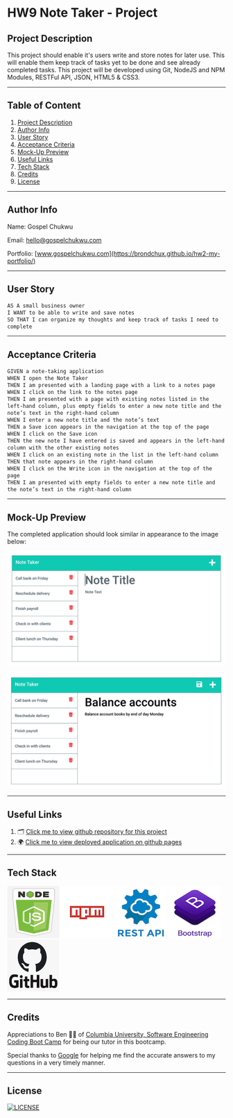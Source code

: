 # HW9 Note Taker - Project

## Project Description

This project should enable it's users write and store notes for later use. This will enable them keep track of tasks yet to be done and see already completed tasks. This project will be developed using Git, NodeJS and NPM Modules, RESTFul API, JSON, HTML5 & CSS3.

---

## Table of Content

1. [Project Description](https://github.com/Brondchux/hw9-note-taker#project-description)
2. [Author Info](https://github.com/Brondchux/hw9-note-taker#author-info)
3. [User Story](https://github.com/Brondchux/hw9-note-taker#user-story)
4. [Acceptance Criteria](https://github.com/Brondchux/hw9-note-taker#acceptance-criteria)
5. [Mock-Up Preview](https://github.com/Brondchux/hw9-note-taker#mock-up-preview)
6. [Useful Links](https://github.com/Brondchux/hw9-note-taker#useful-links)
7. [Tech Stack](https://github.com/Brondchux/hw9-note-taker#tech-stack)
8. [Credits](https://github.com/Brondchux/hw9-note-taker#credits)
9. [License](https://github.com/Brondchux/hw9-note-taker#license)

---

## Author Info

Name: Gospel Chukwu

Email: hello@gospelchukwu.com

Portfolio: [www.gospelchukwu.com](https://brondchux.github.io/hw2-my-portfolio/)

---

## User Story

```
AS A small business owner
I WANT to be able to write and save notes
SO THAT I can organize my thoughts and keep track of tasks I need to complete
```

---

## Acceptance Criteria

```
GIVEN a note-taking application
WHEN I open the Note Taker
THEN I am presented with a landing page with a link to a notes page
WHEN I click on the link to the notes page
THEN I am presented with a page with existing notes listed in the left-hand column, plus empty fields to enter a new note title and the note’s text in the right-hand column
WHEN I enter a new note title and the note’s text
THEN a Save icon appears in the navigation at the top of the page
WHEN I click on the Save icon
THEN the new note I have entered is saved and appears in the left-hand column with the other existing notes
WHEN I click on an existing note in the list in the left-hand column
THEN that note appears in the right-hand column
WHEN I click on the Write icon in the navigation at the top of the page
THEN I am presented with empty fields to enter a new note title and the note’s text in the right-hand column
```

---

## Mock-Up Preview

The completed application should look similar in appearance to the image below:

![Existing notes are listed in the left-hand column with empty fields on the right-hand side for the new note’s title and text.](./public/assets/images/note-title-demo.png)

![Note titled “Balance accounts” reads, “Balance account books by end of day Monday,” with other notes listed on the left.](./public/assets/images/balance-accounts-demo.png)

---

## Useful Links

1. 🗂 [Click me to view github repository for this project](https://github.com/Brondchux/hw9-note-taker/)
2. 🌍 [Click me to view deployed application on github pages](https://live-hw9-note-taker.herokuapp.com/)

---

## Tech Stack

![nodejs logo](./public/assets/images/techs/nodejs.png)
![npm logo](./public/assets/images/techs/npm.png)
![restapi logo](./public/assets/images/techs/restapi.png)
![bootstrap logo](./public/assets/images/techs/bootstrap.png)
![github logo](./public/assets/images/techs/github.png)

---

## Credits

Appreciations to Ben 🙌🏾 of [Columbia University, Software Engineering Coding Boot Camp](https://bootcamp.cvn.columbia.edu/coding/landing-ftpt/?s=Google-Brand&msg_cv_scta=4&msg_cv_stbn=1&msg_cv_fcta=1&dki=Learn%20Coding&pkw=%2Bcolumbia%20%2Bcoding%20%2Bbootcamp&pcrid=471112563836&pmt=b&utm_source=google&utm_medium=cpc&utm_campaign=GGL%7CCOLUMBIA-UNIVERSITY%7CSEM%7CCODING%7C-%7COFL%7CTIER-1%7CALL%7CBRD%7CBMM%7CCore%7CBootcamp&utm_term=%2Bcolumbia%20%2Bcoding%20%2Bbootcamp&s=google&k=%2Bcolumbia%20%2Bcoding%20%2Bbootcamp&utm_adgroupid=111600049635&utm_locationphysicalms=9067609&utm_matchtype=b&utm_network=g&utm_device=c&utm_content=471112563836&utm_placement=&gclid=CjwKCAjwlrqHBhByEiwAnLmYUA8CIItksRJF6IT6XMX8WOOJBO-jtCRkzXZhI2gvsZrFEpYdRXy54RoC6jQQAvD_BwE&gclsrc=aw.ds) for being our tutor in this bootcamp.

Special thanks to [Google](https://www.google.com) for helping me find the accurate answers to my questions in a very timely manner.

---

## License

[![LICENSE](https://img.shields.io/badge/License-MIT-blue)](https://opensource.org/licenses/MIT)
